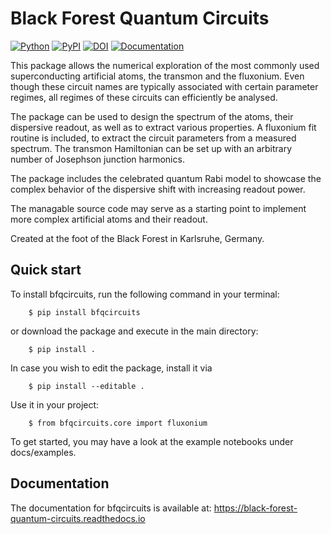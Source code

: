 # Black Forest Quantum Circuits

[![Python](https://img.shields.io/pypi/pyversions/bfqcircuits.svg)](https://badge.fury.io/py/bfqcircuits)
[![PyPI](https://badge.fury.io/py/bfqcircuits.svg)](https://badge.fury.io/py/bfqcircuits)
[![DOI](https://zenodo.org/badge/835614971.svg)](https://zenodo.org/doi/10.5281/zenodo.13695981)
[![Documentation](https://img.shields.io/badge/api-reference-blue.svg)](https://black-forest-quantum-circuits.readthedocs.io/en/latest/index.html)

This package allows the numerical exploration of the most commonly used superconducting artificial atoms,
the transmon and the fluxonium. Even though these circuit names are typically associated with certain parameter regimes,
all regimes of these circuits can efficiently be analysed.

The package can be used to design the spectrum of the atoms, their dispersive readout, as well as to extract various
properties. A fluxonium fit routine is included, to extract the circuit parameters from a measured spectrum.
The transmon Hamiltonian can be set up with an arbitrary number of Josephson junction harmonics.

The package includes the celebrated quantum Rabi model to showcase the complex behavior of the dispersive shift
with increasing readout power.

The managable source code may serve as a starting point to implement more complex artificial atoms and their readout.

Created at the foot of the Black Forest in Karlsruhe, Germany.

## Quick start

To install bfqcircuits, run the following command in your terminal:

        $ pip install bfqcircuits

or download the package and execute in the main directory:

        $ pip install .

In case you wish to edit the package, install it via

        $ pip install --editable .

Use it in your project:

        $ from bfqcircuits.core import fluxonium

To get started, you may have a look at the example notebooks under docs/examples.

## Documentation

The documentation for bfqcircuits is available at: https://black-forest-quantum-circuits.readthedocs.io